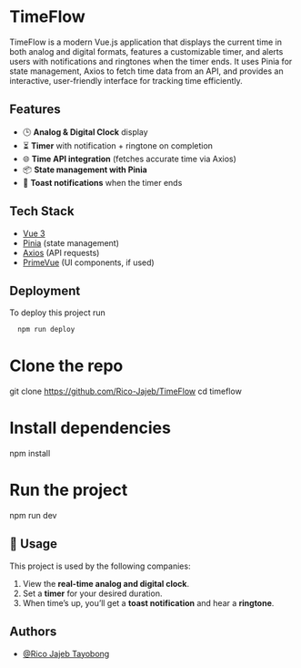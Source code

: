 # TimeFlow

TimeFlow is a modern Vue.js application that displays the current time in both analog and digital formats, features a customizable timer, and alerts users with notifications and ringtones when the timer ends. It uses Pinia for state management, Axios to fetch time data from an API, and provides an interactive, user-friendly interface for tracking time efficiently.

## Features

- 🕒 **Analog & Digital Clock** display
- ⏳ **Timer** with notification + ringtone on completion
- 🌐 **Time API integration** (fetches accurate time via Axios)
- 📦 **State management with Pinia**
- 🔔 **Toast notifications** when the timer ends

## Tech Stack

- [Vue 3](https://vuejs.org/)
- [Pinia](https://pinia.vuejs.org/) (state management)
- [Axios](https://axios-http.com/) (API requests)
- [PrimeVue](https://primevue.org/) (UI components, if used)

## Deployment

To deploy this project run

```bash
  npm run deploy
```

# Clone the repo

git clone https://github.com/Rico-Jajeb/TimeFlow
cd timeflow

# Install dependencies

npm install

# Run the project

npm run dev

## 🔧 Usage

This project is used by the following companies:

1. View the **real-time analog and digital clock**.
2. Set a **timer** for your desired duration.
3. When time’s up, you’ll get a **toast notification** and hear a **ringtone**.

## Authors

- [@Rico Jajeb Tayobong](https://github.com/Rico-Jajeb)
